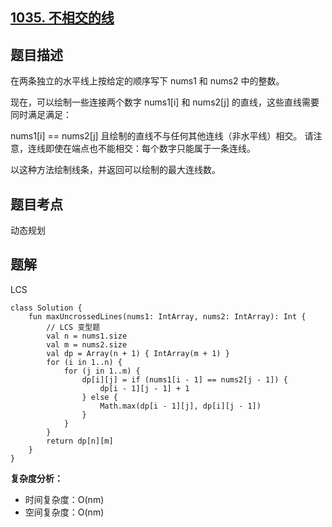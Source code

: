 ## [1035. 不相交的线](https://leetcode.cn/problems/uncrossed-lines/description/)

## 题目描述

在两条独立的水平线上按给定的顺序写下 nums1 和 nums2 中的整数。

现在，可以绘制一些连接两个数字 nums1[i] 和 nums2[j] 的直线，这些直线需要同时满足满足：

 nums1[i] == nums2[j]
且绘制的直线不与任何其他连线（非水平线）相交。
请注意，连线即使在端点也不能相交：每个数字只能属于一条连线。

以这种方法绘制线条，并返回可以绘制的最大连线数。

## 题目考点

动态规划

## 题解

LCS
 
```
class Solution {
    fun maxUncrossedLines(nums1: IntArray, nums2: IntArray): Int {
        // LCS 变型题
        val n = nums1.size
        val m = nums2.size
        val dp = Array(n + 1) { IntArray(m + 1) }
        for (i in 1..n) {
            for (j in 1..m) {
                dp[i][j] = if (nums1[i - 1] == nums2[j - 1]) {
                    dp[i - 1][j - 1] + 1
                } else {
                    Math.max(dp[i - 1][j], dp[i][j - 1])
                }
            }
        }
        return dp[n][m]
    }
}
```

**复杂度分析：**

- 时间复杂度：O(nm)
- 空间复杂度：O(nm) 
